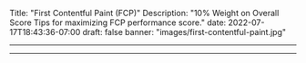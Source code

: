 Title: "First Contentful Paint (FCP)"
Description: "10% Weight on Overall Score
Tips for maximizing FCP performance score."
date: 2022-07-17T18:43:36-07:00
draft: false
banner:  "images/first-contentful-paint.jpg"

---

---
